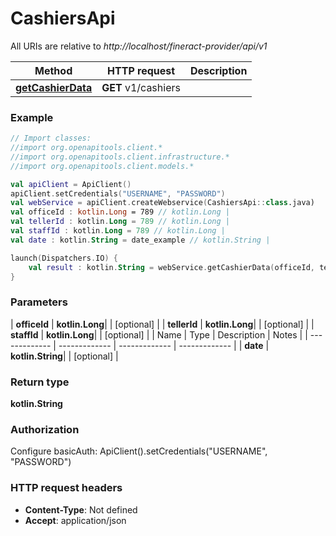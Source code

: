 # CashiersApi

All URIs are relative to *http://localhost/fineract-provider/api/v1*

| Method | HTTP request | Description |
| ------------- | ------------- | ------------- |
| [**getCashierData**](CashiersApi.md#getCashierData) | **GET** v1/cashiers |  |





### Example
```kotlin
// Import classes:
//import org.openapitools.client.*
//import org.openapitools.client.infrastructure.*
//import org.openapitools.client.models.*

val apiClient = ApiClient()
apiClient.setCredentials("USERNAME", "PASSWORD")
val webService = apiClient.createWebservice(CashiersApi::class.java)
val officeId : kotlin.Long = 789 // kotlin.Long | 
val tellerId : kotlin.Long = 789 // kotlin.Long | 
val staffId : kotlin.Long = 789 // kotlin.Long | 
val date : kotlin.String = date_example // kotlin.String | 

launch(Dispatchers.IO) {
    val result : kotlin.String = webService.getCashierData(officeId, tellerId, staffId, date)
}
```

### Parameters
| **officeId** | **kotlin.Long**|  | [optional] |
| **tellerId** | **kotlin.Long**|  | [optional] |
| **staffId** | **kotlin.Long**|  | [optional] |
| Name | Type | Description  | Notes |
| ------------- | ------------- | ------------- | ------------- |
| **date** | **kotlin.String**|  | [optional] |

### Return type

**kotlin.String**

### Authorization


Configure basicAuth:
    ApiClient().setCredentials("USERNAME", "PASSWORD")

### HTTP request headers

 - **Content-Type**: Not defined
 - **Accept**: application/json

